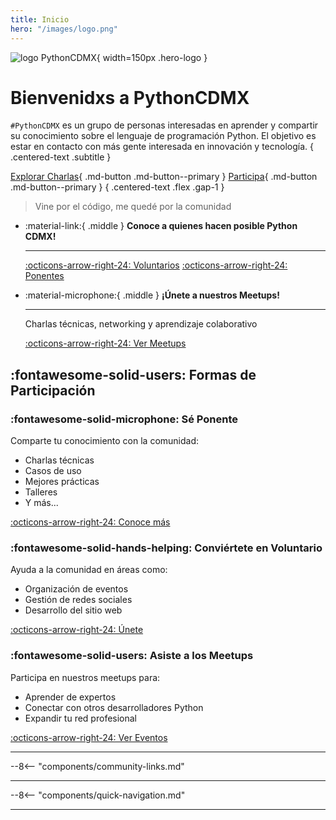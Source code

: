 ```yaml
---
title: Inicio
hero: "/images/logo.png"
---
```


![logo PythonCDMX](/images/logo.png){ width=150px .hero-logo }

# Bienvenidxs a PythonCDMX

`#PythonCDMX` es un grupo de personas interesadas en aprender y compartir su conocimiento sobre el lenguaje de programación Python. El objetivo es estar en contacto con más gente interesada en innovación y tecnología.
{ .centered-text .subtitle }

[Explorar Charlas](meetups){ .md-button .md-button--primary }
[Participa](participa/como-contribuir){ .md-button .md-button--primary }
{ .centered-text .flex .gap-1 }

> Vine por el código, me quedé por la comunidad

<div class="grid cards" markdown>

-    :material-link:{ .middle } __Conoce a quienes hacen posible **Python CDMX!**__

     ---

     [:octicons-arrow-right-24: Voluntarios](/comunidad/voluntarios) [:octicons-arrow-right-24: Ponentes](/comunidad/ponentes)

-    :material-microphone:{ .middle } __¡Únete a nuestros Meetups!__

     ---

     Charlas técnicas, networking y aprendizaje colaborativo

     [:octicons-arrow-right-24: Ver Meetups](/meetups/2025)

</div>

## :fontawesome-solid-users: Formas de Participación

### :fontawesome-solid-microphone: Sé Ponente

Comparte tu conocimiento con la comunidad:

- Charlas técnicas
- Casos de uso
- Mejores prácticas
- Talleres
- Y más...

[:octicons-arrow-right-24: Conoce más](participa/ponentes)

### :fontawesome-solid-hands-helping: Conviértete en Voluntario

Ayuda a la comunidad en áreas como:

- Organización de eventos
- Gestión de redes sociales
- Desarrollo del sitio web

[:octicons-arrow-right-24: Únete](participa/voluntarios)

### :fontawesome-solid-users: Asiste a los Meetups

Participa en nuestros meetups para:

- Aprender de expertos
- Conectar con otros desarrolladores Python
- Expandir tu red profesional

[:octicons-arrow-right-24: Ver Eventos](meetups/index)

---

--8<-- "components/community-links.md"

---

--8<-- "components/quick-navigation.md"

---
